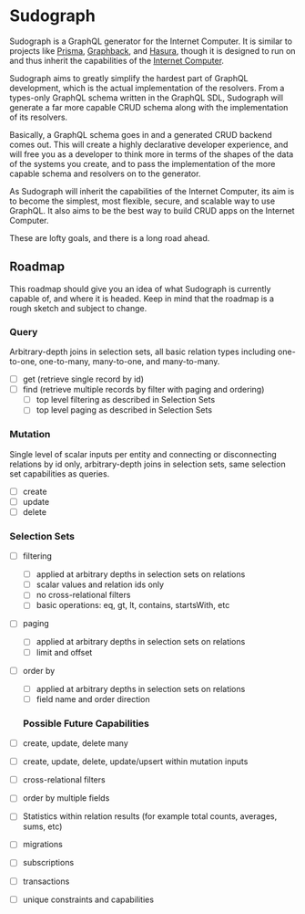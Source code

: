 # Sudograph

Sudograph is a GraphQL generator for the Internet Computer. It is similar to projects like [Prisma](https://www.prisma.io/), [Graphback](https://graphback.dev/), and [Hasura](https://hasura.io/), though it is designed to run on and thus inherit the capabilities of the [Internet Computer](https://dfinity.org/).

Sudograph aims to greatly simplify the hardest part of GraphQL development, which is the actual implementation of the resolvers. From a types-only GraphQL schema written in the GraphQL SDL, Sudograph will generate a far more capable CRUD schema along with the implementation of its resolvers.

Basically, a GraphQL schema goes in and a generated CRUD backend comes out. This will create a highly declarative developer experience, and will free you as a developer to think more in terms of the shapes of the data of the systems you create, and to pass the implementation of the more capable schema and resolvers on to the generator.

As Sudograph will inherit the capabilities of the Internet Computer, its aim is to become the simplest, most flexible, secure, and scalable way to use GraphQL. It also aims to be the best way to build CRUD apps on the Internet Computer.

These are lofty goals, and there is a long road ahead.

## Roadmap

This roadmap should give you an idea of what Sudograph is currently capable of, and where it is headed. Keep in mind that the roadmap is a rough sketch and subject to change.

### Query

Arbitrary-depth joins in selection sets, all basic relation types including one-to-one, one-to-many, many-to-one, and many-to-many.

- [ ] get (retrieve single record by id)
- [ ] find (retrieve multiple records by filter with paging and ordering)
  - [ ] top level filtering as described in Selection Sets
  - [ ] top level paging as described in Selection Sets

### Mutation

Single level of scalar inputs per entity and connecting or disconnecting relations by id only, arbitrary-depth joins in selection sets, same selection set capabilities as queries.

- [ ] create
- [ ] update
- [ ] delete

### Selection Sets

- [ ] filtering
  - [ ] applied at arbitrary depths in selection sets on relations
  - [ ] scalar values and relation ids only
  - [ ] no cross-relational filters
  - [ ] basic operations: eq, gt, lt, contains, startsWith, etc
- [ ] paging
  - [ ] applied at arbitrary depths in selection sets on relations
  - [ ] limit and offset
- [ ] order by
  - [ ] applied at arbitrary depths in selection sets on relations
  - [ ] field name and order direction

  ### Possible Future Capabilities

- [ ] create, update, delete many
- [ ] create, update, delete, update/upsert within mutation inputs
- [ ] cross-relational filters
- [ ] order by multiple fields
- [ ] Statistics within relation results (for example total counts, averages, sums, etc)
- [ ] migrations
- [ ] subscriptions
- [ ] transactions
- [ ] unique constraints and capabilities
